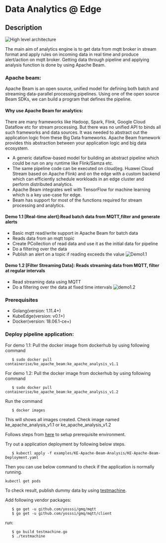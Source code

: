 # Data Analytics @ Edge

## Description

![High level architecture](Images/High_level_Arch.png "High Level Architecture")

The main aim of analytics engine is to get data from mqtt broker in stream format and apply rules on incoming data in real time and produce alert/action on mqtt broker. Getting data through pipeline and applying analysis function is done by using Apache Beam.

###  Apache beam:
Apache Beam is an open source, unified model for defining both batch and streaming data-parallel processing pipelines. Using one of the open source Beam SDKs, we can build a program that defines the pipeline.


#### Why use Apache Beam for analytics:
There are many frameworks like Hadoop, Spark, Flink, Google Cloud Dataflow etc for stream processing. But there was no unified API to binds all such frameworks and data sources. It was needed to abstract out the application logic from these Big Data frameworks. Apache Beam framework provides this abstraction between your application logic and big data ecosystem. 
- A generic dataflow-based model for building an abstract pipeline which could be run on any runtime like Flink/Samza etc.
- The same pipeline code can be executed on cloud(eg. Huawei Cloud Stream based on Apache Flink) and on the edge with a custom backend which can efficiently schedule workloads in an edge cluster and perform distributed analytics.
- Apache Beam integrates well with TensorFlow for machine learning which is a key use-case for edge.
- Beam has support for most of the functions required for stream processing and analytics.

#### Demo 1.1 [Real-time alert]:Read batch data from MQTT,filter and generate alerts
- Basic mqtt read/write support in Apache Beam for batch data
- Reads data from an mqtt topic
- Create PCollection of read data and use it as the initial data for pipeline
- Do a filtering over the data
- Publish an alert on a topic if reading exceeds the value
![Demo1.1](Images/Demo1.1.png "Demo1.1:Read batch data from MQTT,filter and generate alerts")

#### Demo 1.2 [Filter Streaming Data]: Reads streaming data from MQTT, filter at regular intervals
- Read streaming data using MQTT
- Do a filtering over the data at fixed time intervals
![demo1.2](Images/Demo1.2.png "Demo1.2:Reads streaming data from MQTT, filter at regular intervals")

### Prerequisites
- Golang(version: 1.11.4+)
- KubeEdge(version: v0.1+)
- Docker(version: 18.06.1-ce+)

### Deploy pipeline application:
For demo 1.1:
Pull the docker image from dockerhub by using following command
```console
   $ sudo docker pull containerise/ke_apache_beam:ke_apache_analysis_v1.1
```
For demo 1.2:
Pull the docker image from dockerhub by using following command
```shell
   $ sudo docker pull containerise/ke_apache_beam:ke_apache_analysis_v1.2
```
Run the command
```console
   $ docker images
```
This will shows all images created. Check image named ke_apache_analysis_v1.1 or ke_apache_analysis_v1.2

Follows steps from [here](https://github.com/kubeedge/kubeedge/blob/master/README.md) to setup prerequisite environment.
	
Try out a application deployment by following below steps.
```console
   $ kubectl apply -f examples/KE-Apache-Beam-Analysis/KE-Apache-Beam-Deployment.yaml
```
Then you can use below command to check if the application is normally running.
```console
kubectl get pods
```

To check result, publish dummy data by using [testmachine](MQTT_Publisher/testmachine.go). 

Add following vendor packages:
```console
   $ go get -u github.com/yosssi/gmq/mqtt
   $ go get -u github.com/yosssi/gmq/mqtt/client
```
run:
```console
   $ go build testmachine.go
   $ ./testmachine
```
    


